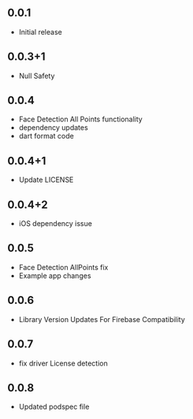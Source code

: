 ## 0.0.1

* Initial release


## 0.0.3+1

* Null Safety

## 0.0.4

* Face Detection All Points functionality
* dependency updates
* dart format code

## 0.0.4+1

* Update LICENSE

## 0.0.4+2

* iOS dependency issue

## 0.0.5

* Face Detection AllPoints fix
* Example app changes

## 0.0.6

* Library Version Updates For Firebase Compatibility

## 0.0.7

* fix driver License detection

## 0.0.8

* Updated podspec file